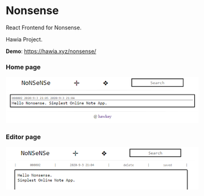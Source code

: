 # Nonsense

React Frontend for Nonsense.

Hawia Project.

**Demo**: https://hawia.xyz/nonsense/

### Home page

![editor](./img/home.png)

### Editor page

![editor](./img/editor.png)

